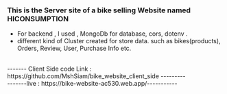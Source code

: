 ### This is the Server site of a bike selling Website named HICONSUMPTION
- For backend , I used , MongoDb for database, cors, dotenv .
- different kind of Cluster created for store data. such as bikes(products), Orders, Review, User, Purchase Info etc.

<br />
------- Client Side code Link : https://github.com/MshSiam/bike_website_client_side ---------
<br />
-------live : https://bike-website-ac530.web.app/-----------
